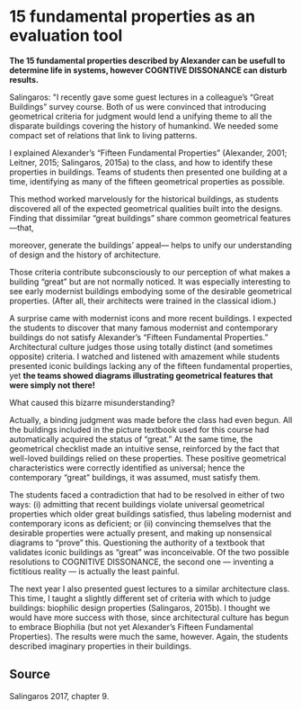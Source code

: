 # 15 fundamental properties as an evaluation tool

**The 15 fundamental properties described by Alexander can be usefull to determine life in systems, however COGNTIVE DISSONANCE can disturb results.**

Salingaros: "I recently gave some guest lectures in a colleague’s “Great Buildings” survey course. Both of us were convinced that introducing geometrical criteria for judgment would lend a unifying theme to all the disparate buildings covering the history of humankind. We needed some compact set of relations that link to living patterns.

I explained Alexander’s “Fifteen Fundamental Properties” (Alexander, 2001; Leitner, 2015; Salingaros, 2015a) to the class, and how to identify these properties in buildings. Teams of students then presented one building at a time, identifying as many of the fifteen geometrical properties as possible.

This method worked marvelously for the historical buildings, as students discovered all of the expected geometrical
qualities built into the designs. Finding that dissimilar “great buildings” share common geometrical features—that,

moreover, generate the buildings’ appeal— helps to unify our understanding of design and the history of architecture.

Those criteria contribute subconsciously to our perception of what makes a building “great” but are not normally
noticed. It was especially interesting to see early modernist buildings embodying some of the desirable geometrical
properties. (After all, their architects were trained in the classical idiom.)

A surprise came with modernist icons and more recent buildings. I expected the students to discover that many
famous modernist and contemporary buildings do not satisfy Alexander’s “Fifteen Fundamental Properties.”
Architectural culture judges those using totally distinct (and sometimes opposite) criteria. I watched and listened with amazement while students presented iconic buildings lacking any of the fifteen fundamental properties, yet **the teams showed diagrams illustrating geometrical features that were simply not there!**

What caused this bizarre misunderstanding? 

Actually, a binding judgment was made before the class had even begun. All the buildings included in the picture textbook used for this course had automatically acquired the status of “great.” At the same time, the geometrical checklist made an intuitive sense, reinforced by the fact that well-loved buildings relied on these properties. These positive geometrical characteristics were correctly identified as universal; hence the contemporary “great” buildings, it was assumed, must satisfy them.

The students faced a contradiction that had to be resolved in either of two ways: (i) admitting that recent buildings violate universal geometrical properties which older great buildings satisfied, thus labeling modernist and contemporary icons as deficient; or (ii) convincing themselves that the desirable properties were actually
present, and making up nonsensical diagrams to “prove” this. Questioning the authority of a textbook that validates
iconic buildings as “great” was inconceivable. Of the two possible resolutions to COGNITIVE DISSONANCE, the second
one — inventing a fictitious reality — is actually the least painful.

The next year I also presented guest lectures to a similar architecture class. This time, I taught a slightly different set of criteria with which to judge buildings: biophilic design properties (Salingaros, 2015b). I thought we would have more success with those, since architectural culture has begun to embrace Biophilia (but not yet Alexander’s Fifteen Fundamental Properties). The results were much the same, however. Again, the students described imaginary properties in their buildings.

## Source

Salingaros 2017, chapter 9.
